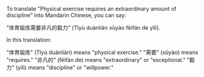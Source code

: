 To translate "Physical exercise requires an extraordinary amount of discipline" into Mandarin Chinese, you can say:

"体育锻炼需要非凡的毅力" (Tǐyù duànliàn xūyào fēifán de yìlì).

In this translation:

"体育锻炼" (Tǐyù duànliàn) means "physical exercise."
"需要" (xūyào) means "requires."
"非凡的" (fēifán de) means "extraordinary" or "exceptional."
"毅力" (yìlì) means "discipline" or "willpower."
